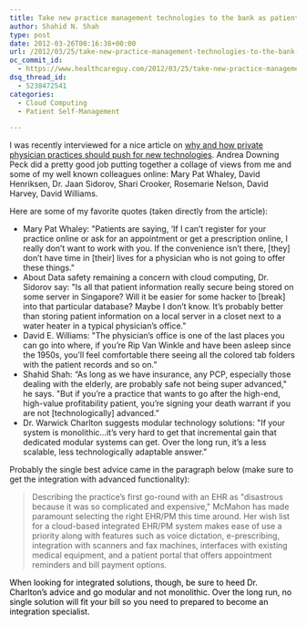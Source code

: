 ```yaml
---
title: Take new practice management technologies to the bank as patients push for online services
author: Shahid N. Shah
type: post
date: 2012-03-26T00:16:38+00:00
url: /2012/03/25/take-new-practice-management-technologies-to-the-bank-as-patients-push-for-online-services/
oc_commit_id:
  - https://www.healthcareguy.com/2012/03/25/take-new-practice-management-technologies-to-the-bank-as-patients-push-for-online-services/1478770791
dsq_thread_id:
  - 5238472541
categories:
  - Cloud Computing
  - Patient Self-Management

---
```

I was recently interviewed for a nice article on [why and how private physician practices should push for new technologies][1]. Andrea Downing Peck did a pretty good job putting together a collage of views from me and some of my well known colleagues online: Mary Pat Whaley, David Henriksen, Dr. Jaan Sidorov, Shari Crooker, Rosemarie Nelson, David Harvey, David Williams.

Here are some of my favorite quotes (taken directly from the article):

  * Mary Pat Whaley: "Patients are saying, &#8216;If I can&#8217;t register for your practice online or ask for an appointment or get a prescription online, I really don&#8217;t want to work with you. If the convenience isn&#8217;t there, [they] don&#8217;t have time in [their] lives for a physician who is not going to offer these things."
  * About Data safety remaining a concern with cloud computing, Dr. Sidorov say: "Is all that patient information really secure being stored on some server in Singapore? Will it be easier for some hacker to [break] into that particular database? Maybe I don&#8217;t know. It&#8217;s probably better than storing patient information on a local server in a closet next to a water heater in a typical physician&#8217;s office."
  * David E. Williams: "The physician&#8217;s office is one of the last places you can go into where, if you&#8217;re Rip Van Winkle and have been asleep since the 1950s, you&#8217;ll feel comfortable there seeing all the colored tab folders with the patient records and so on.”
  * Shahid Shah: “As long as we have insurance, any PCP, especially those dealing with the elderly, are probably safe not being super advanced," he says. "But if you&#8217;re a practice that wants to go after the high-end, high-value profitability patient, you&#8217;re signing your death warrant if you are not [technologically] advanced.”
  * Dr. Warwick Charlton suggests modular technology solutions: "If your system is monolithic&#8230;it&#8217;s very hard to get that incremental gain that dedicated modular systems can get. Over the long run, it&#8217;s a less scalable, less technologically adaptable answer."

Probably the single best advice came in the paragraph below (make sure to get the integration with advanced functionality):

> Describing the practice&#8217;s first go-round with an EHR as "disastrous because it was so complicated and expensive," McMahon has made paramount selecting the right EHR/PM this time around. Her wish list for a cloud-based integrated EHR/PM system makes ease of use a priority along with features such as voice dictation, e-prescribing, integration with scanners and fax machines, interfaces with existing medical equipment, and a patient portal that offers appointment reminders and bill payment options.

<font color="#000000">When looking for integrated solutions, though, be sure to heed Dr. Charlton’s advice and go modular and not monolithic. Over the long run, no single solution will fit your bill so you need to prepared to become an integration specialist.</font>

 [1]: http://www.modernmedicine.com/modernmedicine/article/articleDetail.jsp?id=765246